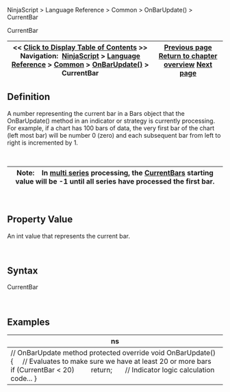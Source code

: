 ﻿


NinjaScript \> Language Reference \> Common \> OnBarUpdate() \> CurrentBar






















CurrentBar







| \<\< [Click to Display Table of Contents](currentbar.md) \>\> **Navigation:**     [NinjaScript](ninjascript-1.md) \> [Language Reference](language_reference_wip-1.md) \> [Common](common-1.md) \> [OnBarUpdate()](onbarupdate-1.md) \> CurrentBar | [Previous page](count-1.md) [Return to chapter overview](onbarupdate-1.md) [Next page](isdataseriesrequired-1.md) |
| --- | --- |











## Definition


A number representing the current bar in a Bars object that the OnBarUpdate() method in an indicator or strategy is currently processing. For example, if a chart has 100 bars of data, the very first bar of the chart (left most bar) will be number 0 (zero) and each subsequent bar from left to right is incremented by 1\.


 




| Note:    In [multi series](multi-time_frame__instruments-1.md) processing, the [CurrentBars](currentbars-1.md) starting value will be \-1 until all series have processed the first bar. |
| --- |



 


## 


## Property Value


An int value that represents the current bar.


 


## Syntax


CurrentBar


 


## 


## Examples




| ns |
| --- |
| // OnBarUpdate method protected override void OnBarUpdate() {      // Evaluates to make sure we have at least 20 or more bars      if (CurrentBar \< 20)          return;        // Indicator logic calculation code... } |









